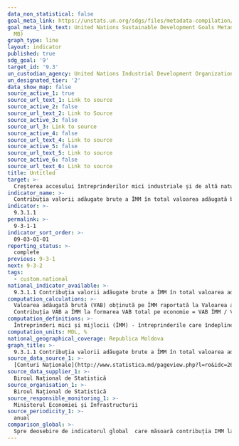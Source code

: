 ```yaml
---
data_non_statistical: false
goal_meta_link: https://unstats.un.org/sdgs/files/metadata-compilation/Metadata-Goal-9.pdf
goal_meta_link_text: United Nations Sustainable Development Goals Metadata (PDF 4.0
  MB)
graph_type: line
layout: indicator
published: true
sdg_goal: '9'
target_id: '9.3'
un_custodian_agency: United Nations Industrial Development Organization (UNIDO)
un_designated_tier: '2'
data_show_map: false
source_active_1: true
source_url_text_1: Link to source
source_active_2: false
source_url_text_2: Link to Source
source_active_3: false
source_url_3: Link to source
source_active_4: false
source_url_text_4: Link to source
source_active_5: false
source_url_text_5: Link to source
source_active_6: false
source_url_text_6: Link to source
title: Untitled
target: >-
  Creșterea accesului întreprinderilor mici industriale și de altă natură, în special din țările în curs de dezvoltare, la servicii financiare, inclusiv la credite accesibile, și integrarea acestora în lanțuri valorice și piețe externe
indicator_name: >-
  Contribuția valorii adăugate brute a ÎMM în total valoarea adăugată brută
indicator: >-
  9.3.1.1
permalink: >-
  9-3-1-1
indicator_sort_order: >-
  09-03-01-01
reporting_status: >-
  complete
previous: 9-3-1
next: 9-3-2
tags:
  - custom.national
national_indicator_available: >-
  9.3.1.1 Contribuția valorii adăugate brute a ÎMM în total valoarea adăugată brută
computation_calculations: >-
  Valoarea adăugată brută (VAB) obținută pe ÎMM raportată la Valoarea adăugată brută (VAB) total pe economie; prețuri curente.<br> 
  Contribuția VAB a ÎMM la formarea VAB total pe economie = VAB ÎMM / VAB total pe economie *100.
computation_definitions: >-
  Întreprinderi mici și mijlocii (ÎMM) - întreprinderile care îndeplinesc cumulativ următoarele condiții: a) au un număr mediu anual de salariați (numărul mediu scriptic al personalului în perioada de gestiune) de până la 250; b) realizează o cifră anuală de afaceri (venituri din vânzări) de până la 50 de milioane de lei sau dețin active totale (active imobilizate și active circulante) de până la 50 de milioane de lei, conform ultimei situații financiare aprobate. De menționat că plafonul cifrei de afaceri și al activelor totale poate fi modificat de către Guvern, în funcție de evoluția indicatorilor macroeconomici (art. 4 din Legea nr. 179 din  21.07.2016 cu privire la întreprinderile mici și mijlocii)
computation_units: MDL, %
national_geographical_coverage: Republica Moldova
graph_title: >-
  9.3.1.1 Contribuția valorii adăugate brute a ÎMM în total valoarea adăugată brută
source_data_source_1: >-
  [Conturi Naționale](http://www.statistica.md/pageview.php?l=ro&idc=263&id=2334)
source_data_supplier_1: >-
  Biroul Național de Statistică
source_organisation_1: >-
  Biroul Național de Statistică
source_responsible_monitoring_1: >-
  Ministerul Economiei și Infrastructurii
source_periodicity_1: >-
  anual
comparison_global: >-
  Spre deosebire de indicatorul global  care măsoară contribuția IMM la VAB, indicatorul național vine cu date complementare despre contribuția VAB obținută de IMM la VAB total pe economia națională
---
```


